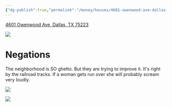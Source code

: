 ```yaml
---
{"dg-publish":true,"permalink":"/money/houses/4601-owenwood-ave-dallas-tx-75223/","tags":["homes2023"],"created":"Jun 12, 2023, 8:11 PM","updated":""}
---
```



[4601 Owenwood Ave, Dallas, TX 75223](https://www.homes.com/property/4601-owenwood-ave-dallas-tx/bwddy2mfp30lf/)

![](https://images.homes.com/listings/116/6676499523-206082651-original.jpg)

# Negations

The neighborhood is SO ghetto. But they are trying to improve it. It's right by the railroad tracks. If a woman gets run over she will probably scream very loudly.

![](https://i.imgur.com/DXiypQN.png)

![](https://i.imgur.com/Nyb4pZ7.png)
